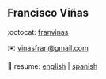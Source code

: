 ## Francisco Viñas

:octocat: [franvinas](https://github.com/franvinas)

✉️ vinasfran@gmail.com

📎 resume: [english](https://github.com/franvinas/eng-resume.pdf) \| [spanish](https://github.com/franvinas/spa-resume.pdf)
